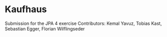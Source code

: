 # Kaufhaus
Submission for the JPA 4 exercise
Contributors: Kemal Yavuz, Tobias Kast, Sebastian Egger, Florian Wilflingseder
